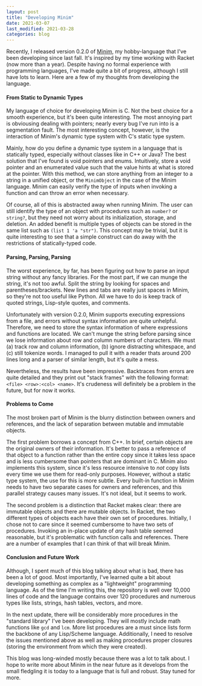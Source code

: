 ```yaml
---
layout: post
title: "Developing Minim"
date: 2021-03-07
last_modified: 2021-03-28
categories: blog
---
```


Recently, I released version 0.2.0 of [Minim](https://github.com/bksaiki/Minim), my hobby-language that I've been developing since last fall. It's inspired by my time working with Racket (now more than a year). Despite having no formal experience with programming languages, I've made quite a bit of progress, although I still have lots to learn. Here are a few of my thoughts from developing the language.

#### From Static to Dynamic Types

My language of choice for developing Minim is C.
Not the best choice for a smooth experience, but it's been quite interesting.
The most annoying part is obviousing dealing with pointers;
  nearly every bug I've run into is a segmentation fault.
The most interesting concept, however, is the interaction of Minim's dynamic
  type system with C's static type system.

Mainly, how do you define a dynamic type system in a language
  that is statically typed, especially without classes like
  in C++ or Java?
The best solution that I've found is void pointers and enums.
  Intuitively, store a void pointer and an enumerated value such
  that the value hints at what is stored at the pointer.
With this method, we can store anything from an integer to
  a string in a unified object, or the `MinimObject` in the
  case of the Minim language.
Minim can easily verify the type
  of inputs when invoking a function and can throw an error when necessary.

Of course, all of this is abstracted away when running Minim.
The user can still identify the type of an object with procedures
  such as `number?` or `string?`, but they need not worry about
  its initialization, storage, and deletion.
An added benefit is multiple types of objects can be stored
  in the same list such as `(list 1 'a "str")`.
This concept may be trivial, but it is quite interesting to see
  that a simple construct can do away with the restrictions
  of statically-typed code.

#### Parsing, Parsing, Parsing

The worst experience, by far, has been figuring out how
  to parse an input string without any fancy libraries.
For the most part, if we can munge the string,
  it's not too awful.
Split the string by looking for spaces and parentheses/brackets.
New lines and tabs are really just spaces in Minim,
  so they're not too useful like Python.
All we have to do is keep track of quoted strings,
  Lisp-style quotes, and comments.

Unfortunately with version 0.2.0, Minim supports executing
  expressions from a file, and errors without syntax
  information are quite unhelpful.
Therefore, we need to store the syntax information of where
  expressions and functions are located.
We can't munge the string before parsing since we lose
  information about row and column numbers of characters.
We must (a) track row and column information,
  (b) ignore distracting whitespace, and
  (c) still tokenize words.
I managed to pull it with a reader thats around
  200 lines long and a parser of similar length,
  but it's quite a mess.

Nevertheless, the results have been impressive.
Backtraces from errors are quite detailed and they
  print out "stack frames" with the following format:
  `<file> <row>:<col> <name>`.
It's crudeness will definitely be a problem in the future,
  but for now it works.

#### Problems to Come

The most broken part of Minim is the blurry
  distinction between owners and references,
  and the lack of separation between mutable
  and immutable objects.

The first problem borrows a concept from C++.
In brief, certain objects are the original owners
  of their information.
It's better to pass a reference of that object
  to a function rather than the entire copy since
  it takes less space and is less cumbersome than
  pointers that are dominant in C.
Minim also implements this system, since it's less
  resource intensive to _not_ copy lists every time
  we use them for read-only purposes.
However, without a static type system, the use for
  this is more subtle.
Every built-in function in Minim needs to have
  two separate cases for owners and references,
  and this parallel strategy causes many issues.
  It's not ideal, but it seems to work.

The second problem is a distinction that Racket makes clear:
  there are immutable objects and there are mutable objects.
In Racket, the two different types of objects each have
  their own set of procedures.
Initially, I chose not to care since it seemed
  cumbersome to have two sets of procedures.
Invoking an in-place update of _any_ hash
  table seemed reasonable, but it's problematic
  with function calls and references.
There are a number of examples that I can think of
  that will break Minim.

#### Conclusion and Future Work

Although, I spent much of this blog talking about
  what is bad, there has been a lot of good.
Most importantly,
  I've learned quite a bit about developing something
  as complex as a "lightweight" programming language.
As of the time I'm writing this, the repository is
  well over 10,000 lines of code and the language
  contains over 120 procedures and numerous types
  like lists, strings, hash tables, vectors, and more.

In the next update, there will be considerably more
  procedures in the "standard library" I've been developing.
They will mostly include math functions like `gcd` and `lcm`.
More list procedures are a must since lists form the backbone
  of any Lisp/Scheme language.
Additionally, I need to resolve the issues mentioned above
  as well as making procedures proper closures
  (storing the environment from which they were created).

This blog was long-winded mostly because there
  was a lot to talk about.
I hope to write more about Minim in the near future as
  it develops from the small fledgling it is today to
  a language that is full and robust.
Stay tuned for more.
